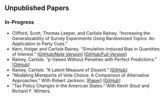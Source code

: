 ## Unpublished Papers

### In-Progress

- Clifford, Scott, Thomas Leeper, and Carlisle Rainey. “Increasing the Generalizability of Survey Experiments Using Randomized Topics: An Application to Party Cues.”
- Kern, Holger and Carlisle Rainey. “Simulation-Induced Bias in Quantities of Interest.” [[GitHub/Note Version](https://github.com/carlislerainey/unnecessary/blob/reduce-to-note/doc/unnecessary.pdf)] [[GitHub/Full Version](https://github.com/carlislerainey/unnecessary/blob/master/doc/unnecessary.pdf)]
- Rainey, Carlisle. “p-Values Without Penalties with Perfect Predictions.” [[GitHub](https://github.com/carlislerainey/wilks/)]
- Rainey, Carlisle. “A Latent Measure of Dissent.” [[GitHub](https://github.com/carlislerainey/latent-dissent/)]
- "Modeling Misreports of Vote Choice: A Comparison of Alternative Approaches." With Robert Jackson.
[[Paper](../papers/misreports.pdf)]
[[GitHub](https://github.com/carlislerainey/misreports)]
- "Tax Policy Changes in the American States." With Kevin Stout and Richard F. Winters.

